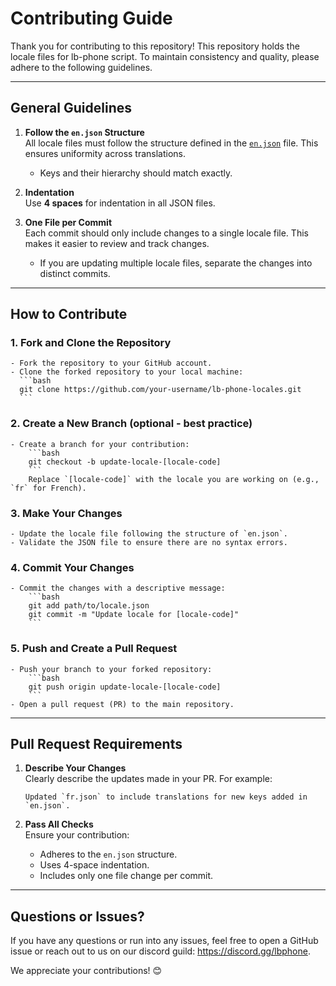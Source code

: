 # Contributing Guide

Thank you for contributing to this repository!
This repository holds the locale files for lb-phone script. To maintain consistency and quality, please adhere to the following guidelines.

---

## General Guidelines

1. **Follow the `en.json` Structure**  
    All locale files must follow the structure defined in the [`en.json`](https://github.com/lbphone/lb-phone-locales/blob/main/en.json) file. This ensures uniformity across translations.

    - Keys and their hierarchy should match exactly.

2. **Indentation**  
    Use **4 spaces** for indentation in all JSON files.

3. **One File per Commit**  
    Each commit should only include changes to a single locale file. This makes it easier to review and track changes.

    - If you are updating multiple locale files, separate the changes into distinct commits.

---

## How to Contribute

### 1. Fork and Clone the Repository
    - Fork the repository to your GitHub account.
    - Clone the forked repository to your local machine:
      ```bash
      git clone https://github.com/your-username/lb-phone-locales.git
      ```

### 2. Create a New Branch (optional - best practice)
    - Create a branch for your contribution:
        ```bash
        git checkout -b update-locale-[locale-code]
        ```
        Replace `[locale-code]` with the locale you are working on (e.g., `fr` for French).

### 3. Make Your Changes
    - Update the locale file following the structure of `en.json`.
    - Validate the JSON file to ensure there are no syntax errors.

### 4. Commit Your Changes
    - Commit the changes with a descriptive message:
        ```bash
        git add path/to/locale.json
        git commit -m "Update locale for [locale-code]"
        ```

### 5. Push and Create a Pull Request
    - Push your branch to your forked repository:
        ```bash
        git push origin update-locale-[locale-code]
        ```
    - Open a pull request (PR) to the main repository.

---

## Pull Request Requirements

1. **Describe Your Changes**  
    Clearly describe the updates made in your PR. For example:
    ```
    Updated `fr.json` to include translations for new keys added in `en.json`.
    ```

2. **Pass All Checks**  
    Ensure your contribution:
    - Adheres to the `en.json` structure.
    - Uses 4-space indentation.
    - Includes only one file change per commit.

---

## Questions or Issues?
If you have any questions or run into any issues, feel free to open a GitHub issue or reach out to us on our discord guild: https://discord.gg/lbphone.

We appreciate your contributions! 😊